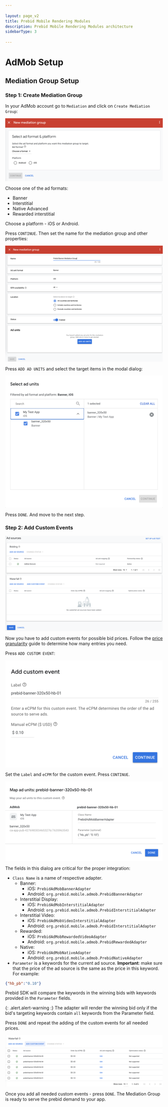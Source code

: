 ```yaml
---

layout: page_v2
title: Prebid Mobile Rendering Modules
description: Prebid Mobile Rendering Modules architecture
sidebarType: 3

---
```


# AdMob Setup


## Mediation Group Setup

### Step 1: Create Mediation Group

In your AdMob account go to `Mediation` and click on `Create Mediation Group`:

 <img src="/assets/images/prebid-mobile/modules/rendering/order-admob-create.png" alt="Pipeline Screenshot" align="center">

Choose one of the ad formats:

- Banner
- Interstitial
- Native Advanced
- Rewarded interstitial

Choose a platform - iOS or Android.

Press `CONTINUE`. Then set the name for the mediation group and other properties:

<img src="/assets/images/prebid-mobile/modules/rendering/order-admob-create-properties.png" alt="Pipeline Screenshot" align="center">

Press `ADD AD UNITS` and select the target items in the modal dialog:

<img src="/assets/images/prebid-mobile/modules/rendering/order-admob-create-ad-units.png" alt="Pipeline Screenshot" align="center">

Press `DONE`. And move to the next step.


### Step 2: Add Custom Events

<img src="/assets/images/prebid-mobile/modules/rendering/order-admob-create-add-ad-sources.png" alt="Pipeline Screenshot" align="center">


Now you have to add custom events for possible bid prices. Follow the [price granularity](/adops/price-granularity.html) guide to determine how many entries you need.

Press `ADD CUSTOM EVENT`:

<img src="/assets/images/prebid-mobile/modules/rendering/order-admob-create-add-custom-event-name.png" alt="Pipeline Screenshot" align="center">

Set the `Label` and `eCPM` for the custom event. Press `CONTINUE`.

<img src="/assets/images/prebid-mobile/modules/rendering/order-admob-create-add-custom-event-adapter-name.png" alt="Pipeline Screenshot" align="center">

The fields in this dialog are critical for the proper integration:

* `Class Name` is a name of respective adapter.
    * Banner:
        * iOS: `PrebidAdMobBannerAdapter`
        * Android: `org.prebid.mobile.admob.PrebidBannerAdapter`
    * Interstitial Display:
        * iOS: `PrebidAdMobInterstitialAdapter`
        * Android: `org.prebid.mobile.admob.PrebidInterstitialAdapter`
    * Interstitial Video:
        * iOS: `PrebidAdMobVideoInterstitialAdapter`
        * Android: `org.prebid.mobile.admob.PrebidInterstitialAdapter`
    * Rewarded:
        * iOS: `PrebidAdMobRewardedVideoAdapter `
        * Android: `org.prebid.mobile.admob.PrebidRewardedAdapter`
    * Native:
        * iOS: `PrebidAdMobNativeAdapter `
        * Android: `org.prebid.mobile.admob.PrebidNativeAdapter`
* `Parameter` is a keywords for the current ad source. **Important**: make sure that the price of the ad source is the same as the price in this keyword. For example:

```json
{"hb_pb":"0.10"}
```

Prebid SDK will compare the keywords in the winning bids with keywords provided in the `Parameter` fields.

{: .alert.alert-warning :}
The adapter will render the winning bid only if the bid's targeting keywords contain `all` keywords from the Parameter field.

Press `DONE` and repeat the adding of the custom events for all needed prices.

<img src="/assets/images/prebid-mobile/modules/rendering/order-admob-create-list-custom-events.png" alt="Pipeline Screenshot" align="center">

Once you add all needed custom events - press `DONE`. The Mediation Group is ready to serve the prebid demand to your app.
